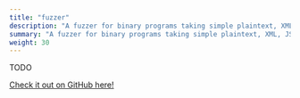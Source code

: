 ```yaml
---
title: "fuzzer"
description: "A fuzzer for binary programs taking simple plaintext, XML, JSON, & CSV input. Developed in Python."
summary: "A fuzzer for binary programs taking simple plaintext, XML, JSON, & CSV input. Developed in Python."
weight: 30
---
```


TODO

[Check it out on GitHub here!](https://github.com/lachlan-waugh/fuzzer)
